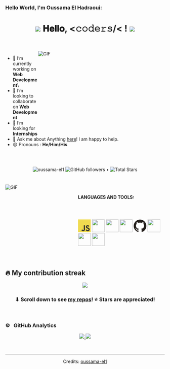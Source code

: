 ### Hello World, I'm Oussama El Hadraoui:

<h1 align="center">
  <a target="_blank">
    <img src="https://github.com/JayantGoel001/JayantGoel001/blob/master/GIF/Earth.gif" width="24px" style="max-width:100%;">
  </a>
  𝐇𝐞𝐥𝐥𝐨, &lt;𝚌𝚘𝚍𝚎𝚛𝚜/&lt; !
  <a target="_blank">
    <img src="https://github.com/JayantGoel001/JayantGoel001/blob/master/GIF/Hi.gif" width="40px" />
  </a>
</h1>

<br/>
<br/>
<a target="_blank">
  <img align="right" height="250" width="400" alt="GIF" src="https://user-images.githubusercontent.com/74038190/225813708-98b745f2-7d22-48cf-9150-083f1b00d6c9.gif">
</a>

- 🔭 I’m currently working on **Web Development**\
- 👯 I’m looking to collaborate on **Web Development**
- 🤔 I’m looking for **Internships**
- 💬 Ask me about Anything [here](https://github.com/oussama-el1/oussama-el1/issues/1)! I am happy to help.
- 😄 Pronouns : **He/Him/His**

<br/>
<br/>

<p align="center">  
  <img src="https://komarev.com/ghpvc/?username=oussama-el1" alt="oussama-el1" />
  <img alt="GitHub followers" src="https://img.shields.io/github/followers/oussama-el1?label=Followers&style=social"> •   
  <img src="https://img.shields.io/github/stars/oussama-el1?label=Stars" alt="Total Stars">
</p>

#

<a target="_blank"><img align="left" height="230" width="230" alt="GIF" src="https://user-images.githubusercontent.com/74038190/218265814-3084a4ba-809c-4135-afc0-8685d0f634b3.gif"></a>
<br/>

**LANGUAGES AND TOOLS:**

<br/>
<br/>

<code><img height="40" width="40" src="https://raw.githubusercontent.com/github/explore/80688e429a7d4ef2fca1e82350fe8e3517d3494d/topics/javascript/javascript.png"></code>
<code><img height="40" width="40" src="https://uxwing.com/wp-content/themes/uxwing/download/brands-and-social-media/flask-logo-icon.png"></code>
<code><img height="40" width="40" src="https://brandslogos.com/wp-content/uploads/images/large/python-logo.png"></code>
<code><img height="40" width="40" src="https://upload.wikimedia.org/wikipedia/commons/thumb/3/3f/Git_icon.svg/1024px-Git_icon.svg.png"></code>
<code><img height="40" width="40" src="https://raw.githubusercontent.com/github/explore/80688e429a7d4ef2fca1e82350fe8e3517d3494d/topics/github-api/github-api.png"></code>
<code><img height="40" width="40" src="https://cdn.worldvectorlogo.com/logos/nodejs-icon.svg"></code>
<code><img height="40" width="40" src="https://upload.wikimedia.org/wikipedia/commons/a/ab/Linux_Logo_in_Linux_Libertine_Font.svg"></code>
<code><img height="40" width="40" src="https://cdn.iconscout.com/icon/free/png-512/mongodb-3-1175138.png"></code>

<br/>

#

## 🔥 My contribution streak

<p align="center">
  <a href="https://github.com/oussama-el1/github-readme-streak-stats">
    <img src="https://github-readme-streak-stats.herokuapp.com/?user=oussama-el1#version3"/>
  </a>
</p>

<h3 align="center">⬇ Scroll down to see <a href="https://github.com/oussama-el1?tab=repositories">my repos</a>! ⭐ Stars are appreciated!</h3>

<br/>

### ⚙️ &nbsp; GitHub Analytics

<p align="center">
<a href="https://github.com/oussama-el1">
  <img height="180em" src="https://github-readme-stats-eight-theta.vercel.app/api?username=oussama-el1&show_icons=true&theme=vue-light&include_all_commits=true&count_private=true" />
  <img height="180em" src="https://github-readme-stats-eight-theta.vercel.app/api/top-langs/?username=oussama-el1&layout=compact&exclude_lang=java+r&theme=vue-light" />
</a>
</p>

<div align="center">

<br/>

---

Credits: [oussama-el1](https://github.com/oussama-el1)
